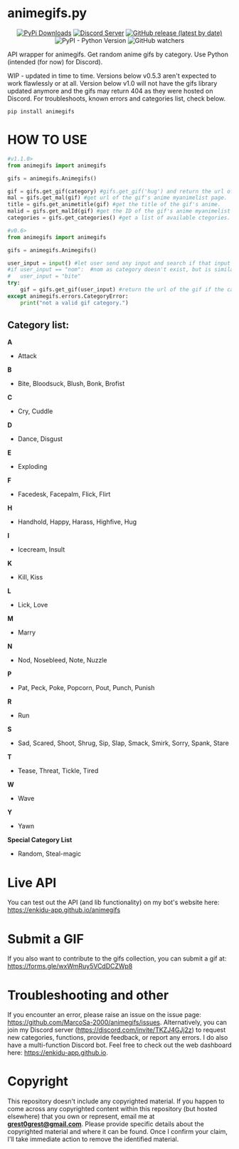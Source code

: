 # animegifs.py
<p align="center">
    <a href="https://pypi.org/project/animegifs/">
    <img src="https://img.shields.io/pypi/dm/animegifs?logo=PyPI&style=for-the-badge" alt="PyPi Downloads"/></a>
    <a href="https://discord.gg/TKZJ4GJj2z">
    <img src="https://img.shields.io/discord/856005478789677096?logo=Discord&style=for-the-badge" alt="Discord Server"/></a>
    <a href="https://pypi.org/project/animegifs/">
    <img alt="GitHub release (latest by date)" src="https://img.shields.io/github/v/release/MarcoSa-2000/animegifs?style=for-the-badge"></a>
    <img alt="PyPI - Python Version" src="https://img.shields.io/pypi/pyversions/animegifs?logo=Python&logoColor=%23FFFF00&style=for-the-badge">
    <img alt="GitHub watchers" src="https://img.shields.io/github/watchers/MarcoSa-2000/animegifs?style=social">
</p>

API wrapper for animegifs. Get random anime gifs by category. Use Python (intended (for now) for Discord).

WIP - updated in time to time. Versions below v0.5.3 aren't expected to work flawlessly or at all. 
Version below v1.0 will not have the gifs library updated anymore and the gifs may return 404 as they were hosted on Discord.
For troubleshoots, known errors and categories list, check below.

`pip install animegifs`

# HOW TO USE
```py
#v1.1.0>
from animegifs import animegifs

gifs = animegifs.Animegifs()

gif = gifs.get_gif(category) #gifs.get_gif('hug') and return the url of the gif.
mal = gifs.get_mal(gif) #get url of the gif's anime myanimelist page.
title = gifs.get_animetitle(gif) #get the title of the gif's anime.
malid = gifs.get_malId(gif) #get the ID of the gif's anime myanimelist page.
categories = gifs.get_categories() #get a list of available ctegories.
```

```py
#v0.6>
from animegifs import animegifs

gifs = animegifs.Animegifs()

user_input = input() #let user send any input and search if that input matches a category.
#if user_input == "nom":  #nom as category doesn't exist, but is similar to bite (as example)
#   user_input = "bite"
try:
    gif = gifs.get_gif(user_input) #return the url of the gif if the category exists.
except animegifs.errors.CategoryError:
    print("not a valid gif category.")
```

## Category list:

**A**
* Attack

**B**
* Bite, Bloodsuck, Blush, Bonk, Brofist

**C**
* Cry, Cuddle

**D**
* Dance, Disgust

**E**
* Exploding

**F**
* Facedesk, Facepalm, Flick, Flirt

**H**
* Handhold, Happy, Harass, Highfive, Hug

**I**
* Icecream, Insult

**K**
* Kill, Kiss

**L**
* Lick, Love

**M**
* Marry

**N**
* Nod, Nosebleed, Note, Nuzzle

**P**
* Pat, Peck, Poke, Popcorn, Pout, Punch, Punish

**R**
* Run

**S**
* Sad, Scared, Shoot, Shrug, Sip, Slap, Smack, Smirk, Sorry, Spank, Stare

**T**
* Tease, Threat, Tickle, Tired

**W**
* Wave

**Y**
* Yawn

**Special Category List**

* Random, Steal-magic

# Live API

You can test out the API (and lib functionality) on my bot's website here: https://enkidu-app.github.io/animegifs

# Submit a GIF

If you also want to contribute to the gifs collection, you can submit a gif at: https://forms.gle/wxWmRuy5VCdDCZWp8

# Troubleshooting and other

If you encounter an error, please raise an issue on the issue page: https://github.com/MarcoSa-2000/animegifs/issues. 
Alternatively, you can join my Discord server (https://discord.com/invite/TKZJ4GJj2z) to request new categories, functions, provide feedback, or report any errors. 
I do also have a multi-function Discord bot. Feel free to check out the web dashboard here: https://enkidu-app.github.io.

# Copyright

This repository doesn't include any copyrighted material. 
If you happen to come across any copyrighted content within this repository (but hosted elsewhere) that you own or represent, email me at **grest0grest@gmail.com**. 
Please provide specific details about the copyrighted material and where it can be found.
Once I confirm your claim, I'll take immediate action to remove the identified material.